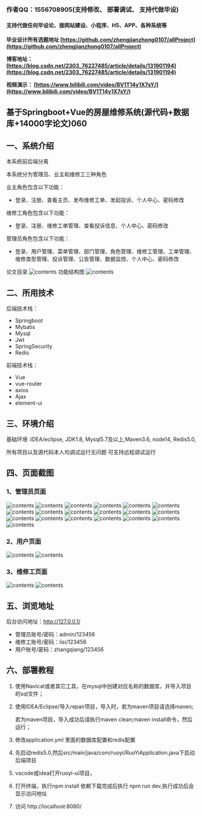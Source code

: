### 作者QQ：1556708905(支持修改、 部署调试、 支持代做毕设)

#### 支持代做任何毕设论、接网站建设、小程序、H5、APP、各种系统等

**毕业设计所有选题地址 [https://github.com/zhengjianzhong0107/allProject](https://github.com/zhengjianzhong0107/allProject)**

**博客地址：
[https://blog.csdn.net/2303_76227485/article/details/131901194](https://blog.csdn.net/2303_76227485/article/details/131901194)**

**视频演示：
[https://www.bilibili.com/video/BV1T14y1X7sY/](https://www.bilibili.com/video/BV1T14y1X7sY/)**

 

## 基于Springboot+Vue的房屋维修系统(源代码+数据库+14000字论文)060

## 一、系统介绍

本系统前后端分离

本系统分为管理员、业主和维修工三种角色

业主角色包含以下功能：

- 登录、注册、查看主页、发布维修工单、发起投诉、个人中心、密码修改

维修工角色包含以下功能：

- 登录、注册、维修工单管理、查看投诉信息、个人中心、密码修改

管理员角色包含以下功能：

- 登录、用户管理、菜单管理、部门管理、角色管理、维修工管理、工单管理、维修类型管理、投诉管理、公告管理、数据监控、个人中心、密码修改

论文目录
![contents](./picture/picture01.png)
功能结构图
![contents](./picture/picture02.png)

## 二、所用技术

后端技术栈：

- Springboot
- Mybatis
- Mysql
- Jwt
- SpringSecurity
- Redis

前端技术栈：

- Vue
- vue-router
- axios
- Ajax
- element-ui

## 三、环境介绍

基础环境 :IDEA/eclipse, JDK1.8, Mysql5.7及以上,Maven3.6, node14, Redis5.0, 

所有项目以及源代码本人均调试运行无问题 可支持远程调试运行

## 四、页面截图

### 1、管理员页面

![contents](./picture/picture0.png)
![contents](./picture/picture1.png)
![contents](./picture/picture2.png)
![contents](./picture/picture3.png)
![contents](./picture/picture4.png)
![contents](./picture/picture5.png)
![contents](./picture/picture6.png)
![contents](./picture/picture7.png)
![contents](./picture/picture8.png)
![contents](./picture/picture9.png)
![contents](./picture/picture10.png)
![contents](./picture/picture11.png)
![contents](./picture/picture12.png)
![contents](./picture/picture13.png)
![contents](./picture/picture14.png)
![contents](./picture/picture15.png)
![contents](./picture/picture16.png)
![contents](./picture/picture17.png)
![contents](./picture/picture18.png)

### 2、用户页面

![contents](./picture/picture19.png)
![contents](./picture/picture20.png)

### 3、维修工页面

![contents](./picture/picture21.png)
![contents](./picture/picture22.png)

## 五、浏览地址

后台访问地址：http://127.0.0.1/

- 管理员账号/密码：admin/123456
- 维修工账号/密码：lisi/123456
- 用户账号/密码：zhangqiang/123456

## 六、部署教程

1. 使用Navicat或者其它工具，在mysql中创建对应名称的数据库，并导入项目的sql文件；
2. 使用IDEA/Eclipse/导入repair项目，导入时，若为maven项目请选择maven; 
   
   若为maven项目，导入成功后请执行maven clean;maven install命令，然后运行；
3. 修改application.yml 里面的数据库配置和redis配置
4. 先启动redis5.0,然后src/main/java/com/ruoyi/RuoYiApplication.java下启动后端项目
5. vscode或idea打开ruoyi-ui项目，
6. 打开终端，执行npm install 依赖下载完成后执行 npm run dev,执行成功后会显示访问地址
7. 访问  http://localhost:8080/

 
